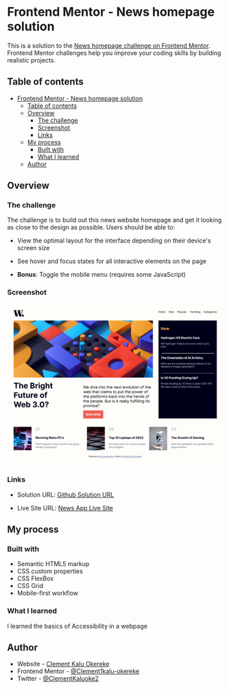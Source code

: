 # Frontend Mentor - News homepage solution

This is a solution to the [News homepage challenge on Frontend Mentor](https://www.frontendmentor.io/challenges/news-homepage-H6SWTa1MFl). Frontend Mentor challenges help you improve your coding skills by building realistic projects.

## Table of contents

- [Frontend Mentor - News homepage solution](#frontend-mentor---news-homepage-solution)
  - [Table of contents](#table-of-contents)
  - [Overview](#overview)
    - [The challenge](#the-challenge)
    - [Screenshot](#screenshot)
    - [Links](#links)
  - [My process](#my-process)
    - [Built with](#built-with)
    - [What I learned](#what-i-learned)
  - [Author](#author)

## Overview

### The challenge

The challenge is to build out this news website homepage and get it looking as close to the design as possible.
Users should be able to:

- View the optimal layout for the interface depending on their device's screen size

- See hover and focus states for all interactive elements on the page

- **Bonus**: Toggle the mobile menu (requires some JavaScript)

### Screenshot

![screenshot](./screenshot.png)

### Links

- Solution URL: [Github Solution URL](https://github.com/Clement1kalu-okereke/news-homepage-main)

- Live Site URL: [News App Live Site](https://news-app-main.netlify.app/)

## My process

### Built with

- Semantic HTML5 markup
- CSS custom properties
- CSS FlexBox
- CSS Grid
- Mobile-first workflow
  
### What I learned

I learned the basics of Accessibility in a webpage
  
## Author

- Website - [Clement Kalu Okereke](https://clement-portfolio.w3spaces.com)
- Frontend Mentor - [@Clement1kalu-okereke](https://www.frontendmentor.io/profile/Clement1kalu-okereke)
- Twitter - [@ClementKaluoke2](https://www.twitter.com/ClementKaluoke2)
  
